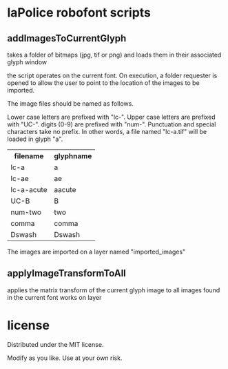 # laPolice robofont scripts

## addImagesToCurrentGlyph

takes a folder of bitmaps (jpg, tif or png) and loads them in their associated glyph window

the script operates on the current font. On execution, a folder requester is opened to allow the user to point to the location of the images to be imported.

The image files should be named as follows.

Lower case letters are prefixed with "lc-".
Upper case letters are prefixed with "UC-".
digits (0-9) are prefixed with "num-".
Punctuation and special characters take no prefix.
In other words, a file named "lc-a.tif" will be loaded in glyph "a".

<table>
    <tr>
        <th>filename</th>
        <th>glyphname</th>
    </tr>
    <tr>
        <td>lc-a</td>
        <td>a</td>
    </tr>
    <tr>
        <td>lc-ae</td>
        <td>ae</td>
    </tr>
    <tr>
        <td>lc-a-acute</td>
        <td>aacute</td>
    </tr>
    <tr>
        <td>UC-B</td>
        <td>B</td>
    </tr>
    <tr>
        <td>num-two</td>
        <td>two</td>
    </tr>
    <tr>
        <td>comma</td>
        <td>comma</td>
    </tr>
    <tr>
        <td>Dswash</td>
        <td>Dswash</td>
    </tr>
</table>
 

The images are imported on a layer named "imported_images"




## applyImageTransformToAll

applies the matrix transform of the current glyph image to all images found in the current font 
works on layer 

# license

Distributed under the MIT license.

Modify as you like. Use at your own risk.


